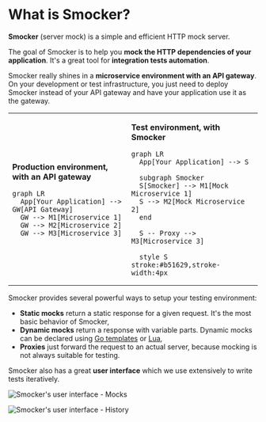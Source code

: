 # What is Smocker?

**Smocker** (server mock) is a simple and efficient HTTP mock server.

The goal of Smocker is to help you **mock the HTTP dependencies of your application**. It's a great tool for **integration tests automation**.

Smocker really shines in a **microservice environment with an API gateway**. On your development or test infrastructure, you just need to deploy Smocker instead of your API gateway and have your application use it as the gateway.

<table>
<tr>
<td>

**Production environment, with an API gateway**

```mermaid
graph LR
  App[Your Application] --> GW[API Gateway]
  GW --> M1[Microservice 1]
  GW --> M2[Microservice 2]
  GW --> M3[Microservice 3]
```

</td>

<td>

**Test environment, with Smocker**

```mermaid
graph LR
  App[Your Application] --> S

  subgraph Smocker
  S[Smocker] --> M1[Mock Microservice 1]
  S --> M2[Mock Microservice 2]
  end

  S -- Proxy --> M3[Microservice 3]

  style S stroke:#b51629,stroke-width:4px
```

</td>
</tr>
</table>

Smocker provides several powerful ways to setup your testing environment:

- **Static mocks** return a static response for a given request. It's the most basic behavior of Smocker,
- **Dynamic mocks** return a response with variable parts. Dynamic mocks can be declared using [Go templates](https://golang.org/pkg/html/template/) or [Lua](https://www.lua.org/),
- **Proxies** just forward the request to an actual server, because mocking is not always suitable for testing.

Smocker also has a great **user interface** which we use extensively to write tests iteratively.

![Smocker's user interface - Mocks](/screenshot-mocks.png)

![Smocker's user interface - History](/screenshot-history.png)
